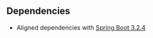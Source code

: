 ## Dependencies

* Aligned dependencies with [Spring Boot 3.2.4](https://github.com/spring-projects/spring-boot/releases/tag/v3.2.4)